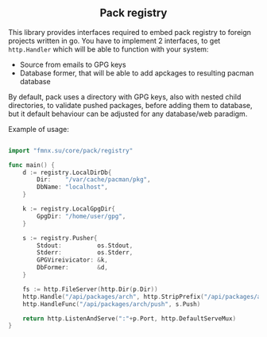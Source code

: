 <h2 align="center">Pack registry</h2>

This library provides interfaces required to embed pack registry to foreign projects written in go. You have to implement 2 interfaces, to get `http.Handler` which will be able to function with your system:

- Source from emails to GPG keys
- Database former, that will be able to add apckages to resulting pacman database

By default, pack uses a directory with GPG keys, also with nested child directories, to validate pushed packages, before adding them to database, but it default behaviour can be adjusted for any database/web paradigm.

Example of usage:

```go

import "fmnx.su/core/pack/registry"

func main() {
	d := registry.LocalDirDb{
		Dir:    "/var/cache/pacman/pkg",
		DbName: "localhost",
	}

	k := registry.LocalGpgDir{
		GpgDir: "/home/user/gpg",
	}

	s := registry.Pusher{
		Stdout:          os.Stdout,
		Stderr:          os.Stderr,
		GPGVireivicator: &k,
		DbFormer:        &d,
	}

	fs := http.FileServer(http.Dir(p.Dir))
	http.Handle("/api/packages/arch", http.StripPrefix("/api/packages/arch", fs))
	http.HandleFunc("/api/packages/arch/push", s.Push)

	return http.ListenAndServe(":"+p.Port, http.DefaultServeMux)
}

```

